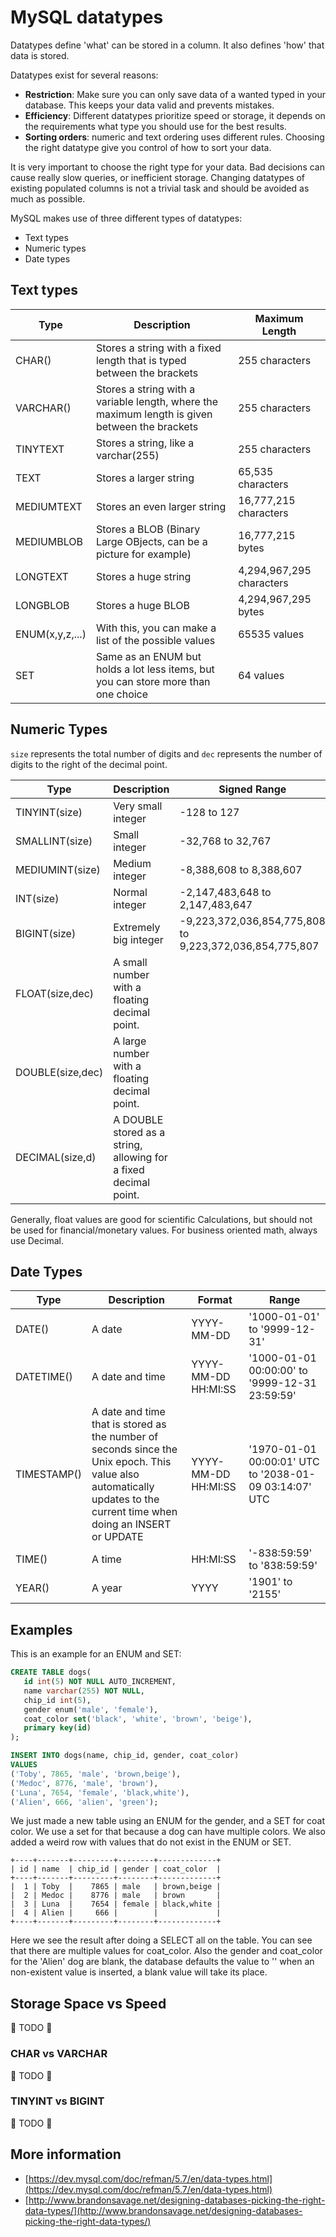 # MySQL datatypes

Datatypes define 'what' can be stored in a column. It also defines 'how' that data is stored.

Datatypes exist for several reasons:

* **Restriction**: Make sure you can only save data of a wanted typed in your database. This keeps your data valid and prevents mistakes.
* **Efficiency**: Different datatypes prioritize speed or storage, it depends on the requirements what type you should use for the best results.
* **Sorting orders**: numeric and text ordering uses different rules. Choosing the right datatype give you control of how to sort your data.

It is very important to choose the right type for your data. Bad decisions can cause really slow queries, or inefficient storage. Changing datatypes of existing populated columns is not a trivial task and should be avoided as much as possible.

MySQL makes use of three different types of datatypes:

* Text types
* Numeric types
* Date types

## Text types

| Type | Description | Maximum Length |
| --- | --- | --- |
| CHAR\(\) | Stores a string with a fixed length that is typed between the brackets | 255 characters |
| VARCHAR\(\) | Stores a string with a variable length, where the maximum length is given between the brackets | 255 characters |
| TINYTEXT | Stores a string, like a varchar\(255\) | 255 characters |
| TEXT | Stores a larger string | 65,535 characters |
| MEDIUMTEXT | Stores an even larger string | 16,777,215 characters |
| MEDIUMBLOB | Stores a BLOB \(Binary Large OBjects, can be a picture for example\) | 16,777,215 bytes |
| LONGTEXT | Stores a huge string | 4,294,967,295 characters |
| LONGBLOB | Stores a huge BLOB | 4,294,967,295 bytes |
| ENUM\(x,y,z,...\) | With this, you can make a list of the possible values | 65535 values |
| SET | Same as an ENUM but holds a lot less items, but you can store more than one choice | 64 values |

## Numeric Types

`size` represents the total number of digits and `dec` represents the number of digits to the right of the decimal point.

| Type | Description | Signed Range | Unsigned Range |
| --- | --- | --- | --- |
| TINYINT\(size\) | Very small integer | -128 to 127 | 0 to 255 |
| SMALLINT\(size\) | Small integer | -32,768 to 32,767 | 0 to 65,535 |
| MEDIUMINT\(size\) | Medium integer | -8,388,608 to 8,388,607 | 0 to 16,777,215 |
| INT\(size\) | Normal integer | -2,147,483,648 to 2,147,483,647 | 0 to 4,294,967,295 |
| BIGINT\(size\) | Extremely big integer | -9,223,372,036,854,775,808 to 9,223,372,036,854,775,807 | 0 to 18,446,744,073,709,551,615 |
| FLOAT\(size,dec\) | A small number with a floating decimal point. |  |  |
| DOUBLE\(size,dec\) | A large number with a floating decimal point. |  |  |
| DECIMAL\(size,d\) | A DOUBLE stored as a string, allowing for a fixed decimal point. |  |  |

Generally, float values are good for scientific Calculations, but should not be used for financial/monetary values. For business oriented math, always use Decimal.

## Date Types

| Type | Description | Format | Range |
| --- | --- | --- | --- |
| DATE\(\) | A date | YYYY-MM-DD | '1000-01-01' to '9999-12-31' |
| DATETIME\(\) | A date and time | YYYY-MM-DD HH:MI:SS | '1000-01-01 00:00:00' to '9999-12-31 23:59:59' |
| TIMESTAMP\(\) | A date and time that is stored as the number of seconds since the Unix epoch. This value also automatically updates to the current time when doing an INSERT or UPDATE | YYYY-MM-DD HH:MI:SS | '1970-01-01 00:00:01' UTC to '2038-01-09 03:14:07' UTC |
| TIME\(\) | A time | HH:MI:SS | '-838:59:59' to '838:59:59' |
| YEAR\(\) | A year | YYYY | '1901' to '2155' |

## Examples

This is an example for an ENUM and SET:

```sql
CREATE TABLE dogs(
   id int(5) NOT NULL AUTO_INCREMENT,
   name varchar(255) NOT NULL,
   chip_id int(5),
   gender enum('male', 'female'),
   coat_color set('black', 'white', 'brown', 'beige'),
   primary key(id)
);

INSERT INTO dogs(name, chip_id, gender, coat_color)
VALUES
('Toby', 7865, 'male', 'brown,beige'),
('Medoc', 8776, 'male', 'brown'),
('Luna', 7654, 'female', 'black,white'),
('Alien', 666, 'alien', 'green');
```

We just made a new table using an ENUM for the gender, and a SET for coat color. We use a set for that because a dog can have multiple colors. We also added a weird row with values that do not exist in the ENUM or SET.

```text
+----+-------+---------+--------+-------------+
| id | name  | chip_id | gender | coat_color  |
+----+-------+---------+--------+-------------+
|  1 | Toby  |    7865 | male   | brown,beige |
|  2 | Medoc |    8776 | male   | brown       |
|  3 | Luna  |    7654 | female | black,white |
|  4 | Alien |     666 |        |             |
+----+-------+---------+--------+-------------+
```

Here we see the result after doing a SELECT all on the table. You can see that there are multiple values for coat\_color. Also the gender and coat\_color for the 'Alien' dog are blank, the database defaults the value to '' when an non-existent value is inserted, a blank value will take its place.

## Storage Space vs Speed

🚧 TODO 🚧

### CHAR vs VARCHAR

🚧 TODO 🚧

### TINYINT vs BIGINT

🚧 TODO 🚧

## More information

* [https://dev.mysql.com/doc/refman/5.7/en/data-types.html](https://dev.mysql.com/doc/refman/5.7/en/data-types.html)
* [http://www.brandonsavage.net/designing-databases-picking-the-right-data-types/](http://www.brandonsavage.net/designing-databases-picking-the-right-data-types/)
